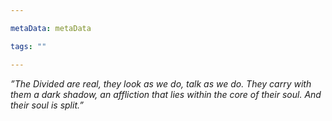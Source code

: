 ```yaml
---

metaData: metaData

tags: ""

---
```


*”The Divided are real, they look as we do, talk as we do. They carry with them a dark shadow, an affliction that lies within the core of their soul. And their soul is split.”*